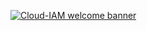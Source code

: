 [![Cloud-IAM welcome banner](https://github.com/cloud-iam/.github/assets/138050/20dbee33-c204-411d-849c-398864b7232d)](https://www.cloud-iam.com/)
